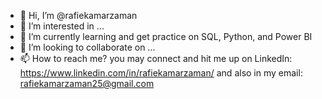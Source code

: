 - 👋 Hi, I’m @rafiekamarzaman
- 👀 I’m interested in ...
- 🌱 I’m currently learning and get practice on SQL, Python, and Power BI
- 💞️ I’m looking to collaborate on ...
- 📫 How to reach me? you may connect and hit me up on LinkedIn: https://www.linkedin.com/in/rafiekamarzaman/ 
and also in my email: rafiekamarzaman25@gmail.com

<!---
rafiekamarzaman/rafiekamarzaman is a ✨ special ✨ repository because its `README.md` (this file) appears on your GitHub profile.
You can click the Preview link to take a look at your changes.
--->
